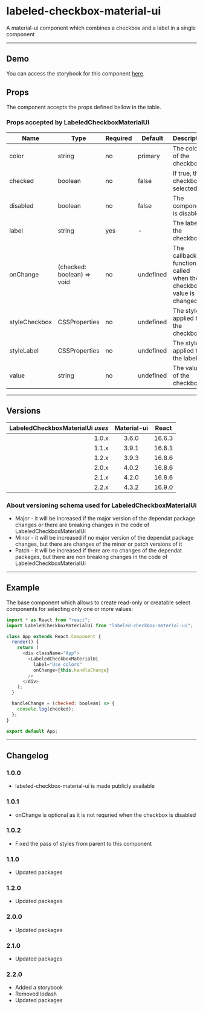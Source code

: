 # labeled-checkbox-material-ui

A material-ui component which combines a checkbox and a label in a single component

---

## Demo

You can access the storybook for this component [here](https://iulian-radu-at.github.io/labeled-checkbox-material-ui/).

## Props

The component accepts the props defined bellow in the table.

### Props accepted by LabeledCheckboxMaterialUi

| Name          | Type                       | Required | Default   | Description                                                     |
|---------------|----------------------------|----------|-----------|-----------------------------------------------------------------|
| color         | string                     | no       | primary   | The color of the checkbox                                       |
| checked       | boolean                    | no       | false     | If true, the checkbox is selected                               |
| disabled      | boolean                    | no       | false     | The component is disabled                                       |
| label         | string                     | yes      | -         | The label of the checkbox                                       |
| onChange      | (checked: boolean) => void | no       | undefined | The callback function called when the checkbox value is changed |
| styleCheckbox | CSSProperties              | no       | undefined | The style applied to the checkbox                               |
| styleLabel    | CSSProperties              | no       | undefined | The style applied to the label                                  |
| value         | string                     | no       | undefined | The value of the checkbox                                       |

---

## Versions

| LabeledCheckboxMaterialUi _uses_ | Material-ui | React  |
|---------------------------------:|:-----------:|:------:|
|                            1.0.x |    3.6.0    | 16.6.3 |
|                            1.1.x |    3.9.1    | 16.8.1 |
|                            1.2.x |    3.9.3    | 16.8.6 |
|                            2.0.x |    4.0.2    | 16.8.6 |
|                            2.1.x |    4.2.0    | 16.8.6 |
|                            2.2.x |    4.3.2    | 16.9.0 |

### About versioning schema used for LabeledCheckboxMaterialUi

- Major - it will be increased if the major version of the dependat package changes or there are breaking changes in the code of LabeledCheckboxMaterialUi
- Minor - it will be increased if no major version of the dependat package changes, but there are changes of the minor or patch versions of it
- Patch - it will be increased if there are no changes of the dependat packages, but there are non breaking changes in the code of LabeledCheckboxMaterialUi

---

## Example

The base component which allows to create read-only or creatable select components for selecting only one or more values:

```js
import * as React from "react";
import LabeledCheckboxMaterialUi from "labeled-checkbox-material-ui";

class App extends React.Component {
  render() {
    return (
      <div className="App">
        <LabeledCheckboxMaterialUi
          label="Use colors"
          onChange={this.handleChange}
        />
      </div>
    );
  }

  handleChange = (checked: boolean) => {
    console.log(checked);
  };
}

export default App;
```

---

## Changelog

### 1.0.0

- labeled-checkbox-material-ui is made publicly available

### 1.0.1

- onChange is optional as it is not requried when the checkbox is disabled

### 1.0.2

- Fixed the pass of styles from parent to this component

### 1.1.0

- Updated packages

### 1.2.0

- Updated packages

### 2.0.0

- Updated packages

### 2.1.0

- Updated packages

### 2.2.0

- Added a storybook
- Removed lodash
- Updated packages
